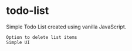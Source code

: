 # todo-list
Simple Todo List created using vanilla JavaScript.

`Option to delete list items` <br>
`Simple UI`
